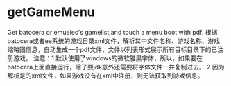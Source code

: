 # getGameMenu
Get batocera or emuelec's gamelist,and touch a menu boot with pdf.
根据batocera或者ee系统的游戏目录xml文件，解析其中文件名称、游戏名称、游戏缩略图信息，自动生成一个pdf文件，文件以列表形式展示所有目标目录下的已注册游戏。
注意：1 默认使用了windows的微软雅黑字体，所以，如果要在batocera上面直接运行，除了要jdk意外还需要将字体文件一并复制过去。
2 因为解析是的xml文件，如果游戏没有在xml中注册，则无法获取到游戏信息。
